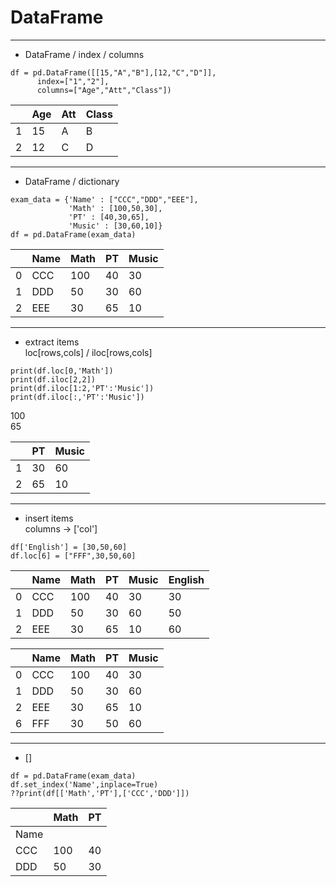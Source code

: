 # DataFrame

<hr>

* DataFrame / index / columns             

```
df = pd.DataFrame([[15,"A","B"],[12,"C","D"]],
      index=["1","2"],
      columns=["Age","Att","Class"])
```

|   | Age | Att | Class |
|---|-----|-----|-------|
| 1 |  15 |  A  |   B   |
| 2 |  12 |  C  |   D   |

<hr>

* DataFrame / dictionary                 

```
exam_data = {'Name' : ["CCC","DDD","EEE"],
             'Math' : [100,50,30],
             'PT' : [40,30,65],
             'Music' : [30,60,10]}
df = pd.DataFrame(exam_data)
```

|   | Name | Math | PT | Music |
|---|-----|-----|-----|---|
| 0 |  CCC |  100  |  40   |  30 |
| 1 |  DDD |  50  |   30   |  60 |
| 2 |  EEE |  30  |   65   |  10 |

<hr>

* extract items      
  loc[rows,cols] / iloc[rows,cols]
```
print(df.loc[0,'Math'])
print(df.iloc[2,2])
print(df.iloc[1:2,'PT':'Music'])
print(df.iloc[:,'PT':'Music'])
```
100    
65

|   | PT | Music |
|---|----|---|
| 1 | 30   |  60 |
| 2 |  65   |  10 |

<hr>

* insert items      
  columns -> ['col']
```
df['English'] = [30,50,60]
df.loc[6] = ["FFF",30,50,60]
```

|   | Name | Math | PT | Music | English |
|---|-----|-----|-----|---|----|
| 0 |  CCC |  100  |  40   |  30 | 30 |
| 1 |  DDD |  50  |   30   |  60 | 50 |
| 2 |  EEE |  30  |   65   |  10 | 60 |

|   | Name | Math | PT | Music |
|---|-----|-----|-----|---|
| 0 |  CCC |  100  |  40   |  30 |
| 1 |  DDD |  50  |   30   |  60 |
| 2 |  EEE |  30  |   65   |  10 |
| 6 |  FFF |  30  |   50   |  60 |

<hr>

* []         

```
df = pd.DataFrame(exam_data)
df.set_index('Name',inplace=True)
??print(df[['Math','PT'],['CCC','DDD']])
```

|   | Math | PT |
|---|----|---|
| Name  |  |  |
| CCC | 100  | 40 |
| DDD | 50  |  30 |
